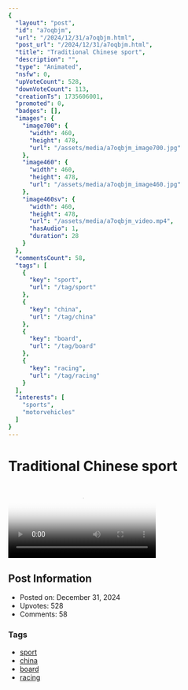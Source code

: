 ```yaml
---
{
  "layout": "post",
  "id": "a7oqbjm",
  "url": "/2024/12/31/a7oqbjm.html",
  "post_url": "/2024/12/31/a7oqbjm.html",
  "title": "Traditional Chinese sport",
  "description": "",
  "type": "Animated",
  "nsfw": 0,
  "upVoteCount": 528,
  "downVoteCount": 113,
  "creationTs": 1735606001,
  "promoted": 0,
  "badges": [],
  "images": {
    "image700": {
      "width": 460,
      "height": 478,
      "url": "/assets/media/a7oqbjm_image700.jpg"
    },
    "image460": {
      "width": 460,
      "height": 478,
      "url": "/assets/media/a7oqbjm_image460.jpg"
    },
    "image460sv": {
      "width": 460,
      "height": 478,
      "url": "/assets/media/a7oqbjm_video.mp4",
      "hasAudio": 1,
      "duration": 28
    }
  },
  "commentsCount": 58,
  "tags": [
    {
      "key": "sport",
      "url": "/tag/sport"
    },
    {
      "key": "china",
      "url": "/tag/china"
    },
    {
      "key": "board",
      "url": "/tag/board"
    },
    {
      "key": "racing",
      "url": "/tag/racing"
    }
  ],
  "interests": [
    "sports",
    "motorvehicles"
  ]
}
---
```


# Traditional Chinese sport

<video controls playsinline loop poster="/assets/media/a7oqbjm_image460.jpg">
  <source src="/assets/media/a7oqbjm_video.mp4" type="video/mp4">
  Your browser does not support the video tag.
</video>

## Post Information

- Posted on: December 31, 2024
- Upvotes: 528
- Comments: 58

### Tags

- [sport](/tag/sport)
- [china](/tag/china)
- [board](/tag/board)
- [racing](/tag/racing)
